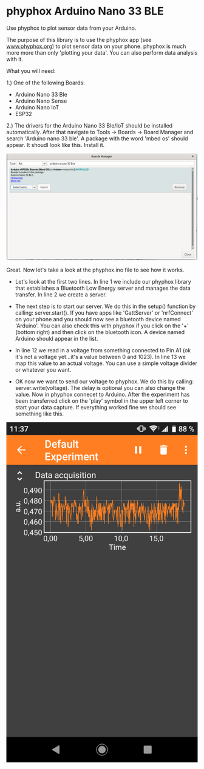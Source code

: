 # phyphox Arduino Nano 33 BLE 
Use phyphox to plot sensor data from your Arduino. 

The purpose of this library is to use the phyphox app (see www.phyphox.org) to plot sensor data on your phone. phyphox is much more more than only 'plotting your data'. You can also perform data analysis with it. 


What you will need:

1.) One of the following Boards:

- Arduino Nano 33 Ble
- Arduino Nano Sense
- Arduino Nano IoT
- ESP32

2.) The drivers for the Arduino Nano 33 Ble/IoT should be installed automatically. After that navigate to Tools -> Boards -> Board Manager and search 'Arduino nano 33 ble'. A package with the word 'mbed os' should appear. It shoudl look like this. Install it.

![alt text](https://github.com/AlexanderKrampe/Mbed-ArduinoNano33BLE/blob/master/IDE.png)


Great. Now let's take a look at the phyphox.ino file to see how it works. 

- Let's look at the first two lines. 
In line 1 we include our phyphox library that establishes a Bluetooth Low Energy server and manages the data transfer. In line 2 we create a server. 

- The next step is to start our server. We do this in the setup() function by calling: server.start(). If you have apps like 'GattServer' or 'nrfConnect' on your phone and you should now see a bluetooth device named 'Arduino'. You can also check this with phyphox if you click on the '+' (bottom right) and then click on the bluetooth icon. A device named Arduino should appear in the list. 

- In line 12 we read in a voltage from something connected to Pin A1 (ok it's not a voltage yet...it's a value between 0 and 1023). In line 13 we map this value to an actual voltage. You can use a simple voltage divider or whatever you want. 


- OK now we want to send our voltage to phyphox. We do this by calling: server.write(voltage). The delay is optional you can also change the value. Now in phyphox connecet to Arduino. After the experiment has been transferred click on the 'play' symbol in the upper left corner to start your data capture. If everything worked fine we should see something like this. 

![alt text](https://github.com/AlexanderKrampe/Mbed-ArduinoNano33BLE/blob/master/exp.png)
